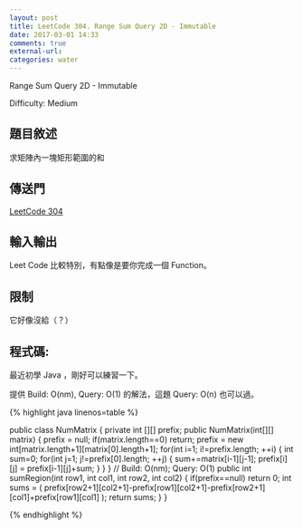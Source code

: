 ```yaml
---
layout: post
title: LeetCode 304. Range Sum Query 2D - Immutable
date: 2017-03-01 14:33
comments: true
external-url:
categories: water
---
```


Range Sum Query 2D - Immutable

Difficulty: Medium

## 題目敘述
求矩陣內一塊矩形範圍的和

## 傳送門
[LeetCode 304](https://leetcode.com/problems/range-sum-query-2d-immutable/?tab=Description)

## 輸入輸出
Leet Code 比較特別，有點像是要你完成一個 Function。

## 限制
它好像沒給（？）

## 程式碼:
最近初學 Java ，剛好可以練習一下。

提供 Build: O(nm), Query: O(1) 的解法，這題 Query: O(n) 也可以過。

{% highlight java linenos=table %}

public class NumMatrix {
    private int [][] prefix;
    public NumMatrix(int[][] matrix) {
        prefix = null;
        if(matrix.length==0) return;
        prefix = new int[matrix.length+1][matrix[0].length+1];
        for(int i=1; i!=prefix.length; ++i) {
            int sum=0;
            for(int j=1; j!=prefix[0].length; ++j) {
                sum+=matrix[i-1][j-1];
                prefix[i][j] = prefix[i-1][j]+sum;
            }
        }
    }
    // Build: O(nm); Query: O(1)
    public int sumRegion(int row1, int col1, int row2, int col2) {
        if(prefix==null) return 0;
        int sums = ( prefix[row2+1][col2+1]-prefix[row1][col2+1]-prefix[row2+1][col1]+prefix[row1][col1] );
        return sums;
    }
}

{% endhighlight %}
